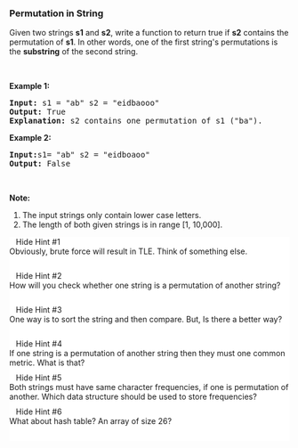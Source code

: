<h3> Permutation in String </h3>
<div><p>Given two strings <b>s1</b> and <b>s2</b>, write a function to return true if <b>s2</b> contains the permutation of <b>s1</b>. In other words, one of the first string's permutations is the <b>substring</b> of the second string.</p>

<p>&nbsp;</p>

<p><b>Example 1:</b></p>

<pre><b>Input: </b>s1 = "ab" s2 = "eidbaooo"
<b>Output: </b>True
<b>Explanation:</b> s2 contains one permutation of s1 ("ba").
</pre>

<p><b>Example 2:</b></p>

<pre><b>Input:</b>s1= "ab" s2 = "eidboaoo"
<b>Output:</b> False
</pre>

<p>&nbsp;</p>

<p><b>Note:</b></p>

<ol>
	<li>The input strings only contain lower case letters.</li>
	<li>The length of both given strings is in range [1, 10,000].</li>
</ol>
</div>
<div class="hints-area"><div class="css-haw22i"><div class="expandable-panel__YLuE" style="background-color: white; margin-top: 0px;"><div class="center__3_51"><div class="expand-btn__2cag"><span class="text">&nbsp;</span><i class="fa fa-lightbulb-o" aria-hidden="true"></i><span class="text">&nbsp;&nbsp;</span>Hide Hint #1&nbsp;&nbsp;<i class="fa fa-caret-up" aria-hidden="true"></i></div></div><div class="expandable-wrapper__37QK" style="height: 44px;"><div><div class="line__2vww"></div><div class="content__1q_0"><div>Obviously, brute force will result in TLE. Think of something else.</div></div></div></div></div></div><div class="css-haw22i"><div class="expandable-panel__YLuE" style="background-color: white; margin-top: 0px;"><div class="center__3_51"><div class="expand-btn__2cag"><span class="text">&nbsp;</span><i class="fa fa-lightbulb-o" aria-hidden="true"></i><span class="text">&nbsp;&nbsp;</span>Hide Hint #2&nbsp;&nbsp;<i class="fa fa-caret-up" aria-hidden="true"></i></div></div><div class="expandable-wrapper__37QK" style="height: 44px;"><div><div class="line__2vww"></div><div class="content__1q_0"><div>How will you check whether one string is a permutation of another string?</div></div></div></div></div></div><div class="css-haw22i"><div class="expandable-panel__YLuE" style="background-color: white; margin-top: 0px;"><div class="center__3_51"><div class="expand-btn__2cag"><span class="text">&nbsp;</span><i class="fa fa-lightbulb-o" aria-hidden="true"></i><span class="text">&nbsp;&nbsp;</span>Hide Hint #3&nbsp;&nbsp;<i class="fa fa-caret-up" aria-hidden="true"></i></div></div><div class="expandable-wrapper__37QK" style="height: 44px;"><div><div class="line__2vww"></div><div class="content__1q_0"><div>One way is to sort the string and then compare. But, Is there a better way?</div></div></div></div></div></div><div class="css-haw22i"><div class="expandable-panel__YLuE" style="background-color: white; margin-top: 0px;"><div class="center__3_51"><div class="expand-btn__2cag"><span class="text">&nbsp;</span><i class="fa fa-lightbulb-o" aria-hidden="true"></i><span class="text">&nbsp;&nbsp;</span>Hide Hint #4&nbsp;&nbsp;<i class="fa fa-caret-up" aria-hidden="true"></i></div></div><div class="expandable-wrapper__37QK" style="height: 44px;"><div><div class="line__2vww"></div><div class="content__1q_0"><div>If one string is a permutation of another string then they must one common metric. What is that?</div></div></div></div></div></div><div class="css-haw22i"><div class="expandable-panel__YLuE" style="background-color: white; margin-top: 0px;"><div class="center__3_51"><div class="expand-btn__2cag"><span class="text">&nbsp;</span><i class="fa fa-lightbulb-o" aria-hidden="true"></i><span class="text">&nbsp;&nbsp;</span>Hide Hint #5&nbsp;&nbsp;<i class="fa fa-caret-up" aria-hidden="true"></i></div></div><div class="expandable-wrapper__37QK" style="height: 44px;"><div><div class="line__2vww"></div><div class="content__1q_0"><div>Both strings must have same character frequencies, if  one is permutation of another. Which data structure should be used to store frequencies?</div></div></div></div></div></div><div class="css-haw22i"><div class="expandable-panel__YLuE" style="background-color: white; margin-top: 0px;"><div class="center__3_51"><div class="expand-btn__2cag"><span class="text">&nbsp;</span><i class="fa fa-lightbulb-o" aria-hidden="true"></i><span class="text">&nbsp;&nbsp;</span>Hide Hint #6&nbsp;&nbsp;<i class="fa fa-caret-up" aria-hidden="true"></i></div></div><div class="expandable-wrapper__37QK" style="height: 44px;"><div><div class="line__2vww"></div><div class="content__1q_0"><div>What about hash table?  An array of size 26?</div></div></div></div></div></div></div>